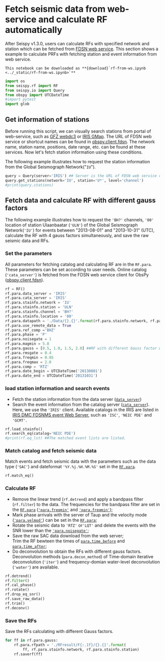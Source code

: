 # Fetch seismic data from web-service and calculate RF automatically

After Seispy v1.3.0, users can calculate RFs with specified network and station which can be fetched from [FDSN web service](https://www.fdsn.org/webservices/). This section shows a example to calculate PRFs with fetching station and event information from web service.

```{note}
This notebook can be downloaded as **{download}`rf-from-ws.ipynb <../_static/rf-from-ws.ipynb>`**
```


```python
import os
from seispy.rf import RF
from seispy.io import Query
from obspy import UTCDateTime
#import pytest
import glob
```

## Get information of stations
Before running this script, we can visually search stations from portal of web-service, such as [GFZ webdc3](http://eida.gfz-potsdam.de/webdc3/) or [IRIS GMap](https://ds.iris.edu/gmap/). The URL of FDSN web service or shortcut names can be found in [obspy.client.fdsn](https://docs.obspy.org/packages/obspy.clients.fdsn.html). The network name, station name, positions, date range, etc. can be found at these services. Now let's fetch station information using these conditions.  
   
The following example illustrates how to request the station information from the Global Seismograph Network("`IU`").


```python
query = Query(server='IRIS') ## Server is the URL of FDSN web service or a shortcut name in the obspy.client.fdsn.
query.get_stations(network='IU', station='U*', level='channel')
#print(query.stations)
```

## Fetch data and calculate RF with different gauss factors
    
The following example illustrates how to request the `'BH?'` channels, `'00'` location of station Ulaanbaatar (`'ULN'`) of the Global Seismograph Network(`'IU'`) for events between "2013-08-01"  and "2013-10-31" (UTC), calculate the RF with 4 gauss factors simultaneously, and save the raw seismic data and RFs.
      

### Set the parameters
   
All parameters for fetching catalog and calculating RF are in the `RF.para`.  These parameters can be set according to user needs. 
Online catalog (`'cata_server'`) is fetched from the FDSN web service client for ObsPy ([obspy.client.fdsn](https://docs.obspy.org/packages/obspy.clients.fdsn.html)).


```python
rf = RF()
rf.para.data_server = 'IRIS'
rf.para.cata_server = 'IRIS'
rf.para.stainfo.network = 'IU'
rf.para.stainfo.station = 'ULN'
rf.para.stainfo.channel = 'BH?'
rf.para.stainfo.location = '00'
rf.para.datapath = './Data/{}.{}'.format(rf.para.stainfo.network, rf.para.stainfo.station)
rf.para.use_remote_data = True
rf.para.ref_comp ='BHZ'
rf.para.phase = 'P'
rf.para.noisegate = 1
rf.para.magmin = 5.8
rf.para.gauss = [0.5, 1.0, 1.5, 2.0] ##RF with different Gauss factor will be calculated simultaneously.
rf.para.rmsgate = 0.4
rf.para.freqmin = 0.05
rf.para.freqmax = 2.0
rf.para.comp = 'RTZ'
rf.para.date_begin = UTCDateTime('20130801')
rf.para.date_end = UTCDateTime('20131031')
```

### load station information and search events  
  - Fetch the station information from the data server ([`data_server`](#set-the-parameters))  
  - Search the event information from the catalog server ([`cata_server`](#set-the-parameters)).  
  Here, we use the `'IRIS'` client. Available catalogs in the IRIS are listed in [IRIS DMC FDSNMS event Web Server](https://service.iris.edu/fdsnws/event/1/catalogs), such as `'ISC'`, `'NEIC PDE'` and `'GCMT'`.


```python
rf.load_stainfo()
rf.search_eq(catalog='NEIC PDE')
#print(rf.eq_lst) ##The matched event lists are listed.
```

### Match catalog and fetch seismic data 
  Match events and fetch seismic data with the parameters such as the data type (`'SAC'`)  and dateformat `'%Y.%j.%H.%M.%S'` set in the [`RF.para`](#set-the-parameters).
  


```python
rf.match_eq() 
```

### Calculate RF 
  - Remove the linear trend (`rf.detrend`) and apply a bandpass filter (`rf.filter`) to the data. The frequencies for the bandpass filter are set in the [`RF.para`](#set-the-parameters) ([`'para.freqmin'`](#set-the-parameters) and [`'para.freqmin'`](#set-the-parameters));   
  - Mark phase arrivals with the server of Taup and the velocity mode ([`'para.velmod'`](#set-the-parameters)) can be set in the [`RF.para`](#set-the-parameters);   
  - Rotate the seismic data to `'RTZ'` or`'LQT'` and delete the events with the SNR lower than the [`'para.noisegate'`](#set-the-parameters);   
  - Save the raw SAC data download from the web server;   
  Trim the RF bewteen the times of [`para.time_before`](#set-the-parameters) and [`para.time_after`](#set-the-parameters);    
  - Do deconvolution to obtain the RFs with different gauss factors. Deconvolution methods (`para.decon_method`) of Time-domain iterative deconvolution (`'iter'`) and frequency-domian water-level deconvolution (`'water'`) are available.  


```python
rf.detrend()
rf.filter()
rf.cal_phase()
rf.rotate()
rf.drop_eq_snr()
rf.save_raw_data()
rf.trim()
rf.deconv()
```

### Save the RFs
  Save the RFs calculating with different Gauss factors.


```python
for ff in rf.para.gauss:
    rf.para.rfpath = './RFresult/F{:.1f}/{}.{}'.format(
        ff, rf.para.stainfo.network, rf.para.stainfo.station)
    rf.saverf(ff)
```
